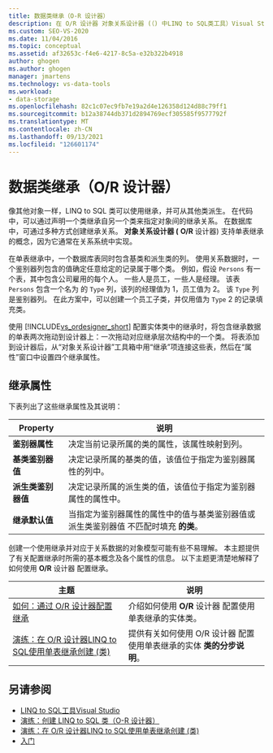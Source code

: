 ```yaml
---
title: 数据类继承（O-R 设计器）
description: 在 O/R 设计器 对象关系设计器 (（) 中LINQ to SQL类工具）Visual Studio。
ms.custom: SEO-VS-2020
ms.date: 11/04/2016
ms.topic: conceptual
ms.assetid: af32653c-f4e6-4217-8c5a-e32b322b4918
author: ghogen
ms.author: ghogen
manager: jmartens
ms.technology: vs-data-tools
ms.workload:
- data-storage
ms.openlocfilehash: 82c1c07ec9fb7e19a2d4e126358d124d88c79ff1
ms.sourcegitcommit: b12a38744db371d2894769ecf305585f9577792f
ms.translationtype: MT
ms.contentlocale: zh-CN
ms.lasthandoff: 09/13/2021
ms.locfileid: "126601174"
---
```

# <a name="data-class-inheritance-or-designer"></a>数据类继承（O/R 设计器）

像其他对象一样，LINQ to SQL 类可以使用继承，并可从其他类派生。 在代码中，可以通过声明一个类继承自另一个类来指定对象间的继承关系。 在数据库中，可通过多种方式创建继承关系。 **对象关系设计器 (** **O/R** 设计器) 支持单表继承的概念，因为它通常在关系系统中实现。

在单表继承中，一个数据库表同时包含基类和派生类的列。 使用关系数据时，一个鉴别器列包含的值确定任意给定的记录属于哪个类。 例如，假设 `Persons` 有一个表，其中包含公司雇用的每个人。 一些人是员工，一些人是经理。 该表 `Persons` 包含一个名为 的 `Type` 列，该列的经理值为 1，员工值为 2。 该 `Type` 列是鉴别器列。 在此方案中，可以创建一个员工子类，并仅用值为 `Type` 2 的记录填充类。

使用 [!INCLUDE[vs_ordesigner_short](../data-tools/includes/vs_ordesigner_short_md.md)] 配置实体类中的继承时，将包含继承数据的单表两次拖动到设计器上：一次拖动对应继承层次结构中的一个类。 将表添加到设计器后，从“对象关系设计器”工具箱中用“继承”项连接这些表，然后在“属性”窗口中设置四个继承属性。

## <a name="inheritance-properties"></a>继承属性

下表列出了这些继承属性及其说明：

|Property|说明|
|--------------|-----------------|
|**鉴别器属性**|决定当前记录所属的类的属性，该属性映射到列。|
|**基类鉴别器值**|决定记录所属的基类的值，该值位于指定为鉴别器属性的列中。|
|**派生类鉴别器值**|决定记录所属的派生类的值，该值位于指定为鉴别器属性的属性中。|
|**继承默认值**|当指定为鉴别器属性的属性中的值与基类鉴别器值或派生类鉴别器值 不匹配时填充 **的类**。|

创建一个使用继承并对应于关系数据的对象模型可能有些不易理解。 本主题提供了有关配置继承时所需的基本概念及各个属性的信息。 以下主题更清楚地解释了如何使用 **O/R** 设计器 配置继承。

|主题|说明|
|-----------|-----------------|
|[如何：通过 O/R 设计器配置继承](../data-tools/how-to-configure-inheritance-by-using-the-o-r-designer.md)|介绍如何使用 **O/R** 设计器 配置使用单表继承的实体类。|
|[演练：在 O/R 设计器LINQ to SQL使用单表继承创建 (类) ](../data-tools/walkthrough-creating-linq-to-sql-classes-by-using-single-table-inheritance-o-r-designer.md)|提供有关如何使用 O/R 设计器 配置使用单表继承的实体 **类的分步说明**。|

## <a name="see-also"></a>另请参阅

- [LINQ to SQL工具Visual Studio](../data-tools/linq-to-sql-tools-in-visual-studio2.md)
- [演练：创建 LINQ to SQL 类（O-R 设计器）](how-to-create-linq-to-sql-classes-mapped-to-tables-and-views-o-r-designer.md)
- [演练：在 O/R 设计器LINQ to SQL使用单表继承创建 (类) ](../data-tools/walkthrough-creating-linq-to-sql-classes-by-using-single-table-inheritance-o-r-designer.md)
- [入门](/dotnet/framework/data/adonet/sql/linq/getting-started)
